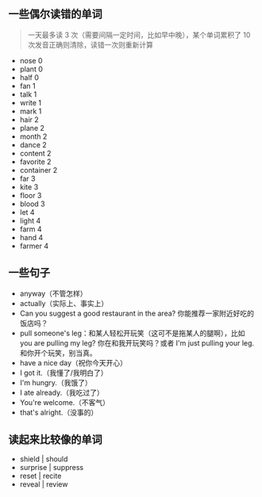 ## 一些偶尔读错的单词

> 一天最多读 3 次（需要间隔一定时间，比如早中晚），某个单词累积了 10 次发音正确则清除，读错一次则重新计算

- nose 0
- plant 0
- half 0
- fan 1
- talk 1
- write 1
- mark 1
- hair 2
- plane 2
- month 2
- dance 2
- content 2
- favorite 2
- container 2
- far 3
- kite 3
- floor 3
- blood 3
- let 4
- light 4
- farm 4
- hand 4
- farmer 4

## 一些句子

- anyway（不管怎样）
- actually（实际上、事实上）
- Can you suggest a good restaurant in the area? 你能推荐一家附近好吃的饭店吗？
- pull someone's leg：和某人轻松开玩笑（这可不是拖某人的腿啊），比如 you are pulling my leg? 你在和我开玩笑吗？或者 I'm just pulling your leg. 和你开个玩笑，别当真。
- have a nice day（祝你今天开心）
- I got it.（我懂了/我明白了）
- I'm hungry.（我饿了）
- I ate already.（我吃过了）
- You're welcome.（不客气）
- that's alright.（没事的）

## 读起来比较像的单词

- shield | should
- surprise | suppress
- reset | recite
- reveal | review
